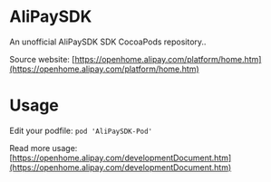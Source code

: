 # AliPaySDK
An unofficial AliPaySDK SDK CocoaPods repository..

Source website: [https://openhome.alipay.com/platform/home.htm](https://openhome.alipay.com/platform/home.htm)

# Usage

Edit your podfile: `pod 'AliPaySDK-Pod'`

Read more usage: [https://openhome.alipay.com/developmentDocument.htm](https://openhome.alipay.com/developmentDocument.htm)
